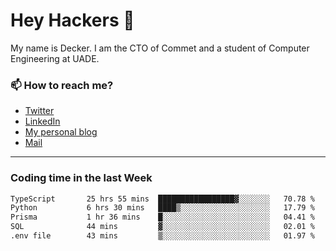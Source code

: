 # Hey Hackers 👋

My name is Decker. I am the CTO of Commet and a student of Computer Engineering at UADE.

### 📫 How to reach me?
- [Twitter](https://x.com/0xDecker) 
- [LinkedIn](https://www.linkedin.com/in/decker-urbano/) 
- [My personal blog](http://decker.sh) 
- [Mail](mailto:me@decker.sh)

---

### Coding time in the last Week

<!--START_SECTION:waka-->

```txt
TypeScript       25 hrs 55 mins  █████████████████▓░░░░░░░   70.78 %
Python           6 hrs 30 mins   ████▒░░░░░░░░░░░░░░░░░░░░   17.79 %
Prisma           1 hr 36 mins    █░░░░░░░░░░░░░░░░░░░░░░░░   04.41 %
SQL              44 mins         ▓░░░░░░░░░░░░░░░░░░░░░░░░   02.01 %
.env file        43 mins         ▒░░░░░░░░░░░░░░░░░░░░░░░░   01.97 %
```

<!--END_SECTION:waka-->
